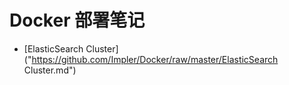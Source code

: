 # Docker 部署笔记

- [ElasticSearch Cluster]("https://github.com/Impler/Docker/raw/master/ElasticSearch Cluster.md")

  